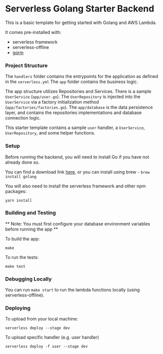 # Serverless Golang Starter Backend

This is a basic template for getting started with Golang and AWS Lambda.

It comes pre-installed with:

- serverless framework
- serverless-offline
- [gorm](https://gorm.io/)

### Project Structure

The `handlers` folder contains the entrypoints for the application as defined in the `serverless.yml`
The `app` folder contains the business logic.

The app structure utilizes Repositories and Services. There is a sample `UserService` (`app/user.go`). The `UserRepository` is injected into the `UserService` via a factory initialization method (`app/factories/factories.go`). The `app/database` is the data persistence layer, and contains the repositories implementations and database connection logic.

This starter template contains a sample `user` handler, a `UserService`, `UserRepository`, and some helper functions.

### Setup

Before running the backend, you will need to install Go if you have not already done so.

You can find a download link [here](https://golang.org/doc/install), or you can install using brew - `brew install golang`

You will also need to install the serverless framework and other npm packages:

```
yarn install
```

### Building and Testing

** Note: You must first configure your database environment variables before running the app **

To build the app:

```
make
```

To run the tests:

```
make test
```

### Debugging Locally

You can run `make start` to run the lambda functions locally (using serverless-offline).

### Deploying

To upload from your local machine:

```
serverless deploy --stage dev
```

To upload specific handler (e.g. user handler)

```
serverless deploy -f user --stage dev
```
